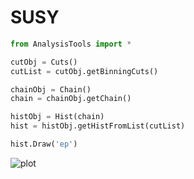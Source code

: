 # SUSY

```python
from AnalysisTools import *

cutObj = Cuts()
cutList = cutObj.getBinningCuts()

chainObj = Chain()
chain = chainObj.getChain()

histObj = Hist(chain)
hist = histObj.getHistFromList(cutList)

hist.Draw('ep')

```

![plot](http://www-hep.colorado.edu/~mulholland/plot1.png " ")
